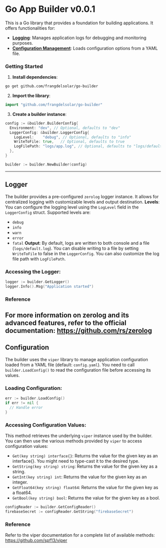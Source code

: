 # Go App Builder v0.0.1
This is a Go library that provides a foundation for building applications. It offers functionalities for:

- [**Logging**](#logger): Manages application logs for debugging and monitoring purposes.
- [**Configuration Management**](#configuration): Loads configuration options from a YAML file.

### Getting Started
1. **Install dependencies**:
```bash
go get github.com/frangdelsolar/go-builder
```
2. **Import the library**:
```go
import "github.com/frangdelsolar/go-builder"
```
3. **Create a builder instance**:
```go
config := &builder.BuilderConfig{
  Environment: "dev", // Optional, defaults to "dev"
  LoggerConfig: &builder.LoggerConfig{
    LogLevel:    "debug", // Optional, defaults to "info"
    WriteToFile: true,   // Optional, defaults to true
    LogFilePath: "logs/app.log", // Optional, defaults to "logs/default.log"
  },
}

builder := builder.NewBuilder(config)
```
---

## Logger
The builder provides a pre-configured `zerolog` logger instance. It allows for centralized logging with customizable levels and output destination.
**Levels**: You can configure the logging level using the `LogLevel` field in the `LoggerConfig` struct. Supported levels are:
- `debug`
- `info`
- `warn`
- `error`
- `fatal`
**Output**: By default, logs are written to both console and a file (`logs/default.log`). You can disable writing to a file by setting `WriteToFile` to false in the `LoggerConfig`. You can also customize the log file path with `LogFilePath`.

### Accessing the Logger:
```go
logger := builder.GetLogger()
logger.Info().Msg("Application started")
```

### Reference
For more information on zerolog and its advanced features, refer to the official documentation: https://github.com/rs/zerolog
---

## Configuration
The builder uses the `viper` library to manage application configuration loaded from a YAML file (default: `config.yaml`). You need to call `builder.LoadConfig()` to read the configuration file before accessing its values.

### Loading Configuration:
```go
err := builder.LoadConfig()
if err != nil {
  // Handle error
}
```

### Accessing Configuration Values:
This method retrieves the underlying `viper` instance used by the builder. You can then use the various methods provided by `viper` to access configuration values:

- `Get(key string) interface{}`: Returns the value for the given key as an interface{}. You might need to type-cast it to the desired type.
- `GetString(key string) string`: Returns the value for the given key as a string.
- `GetInt(key string) int`: Returns the value for the given key as an integer.
- `GetFloat64(key string) float64`: Returns the value for the given key as a float64.
- `GetBool(key string) bool`: Returns the value for the given key as a bool.

```go
configReader := builder.GetConfigReader()
firebaseSecret := configReader.GetString("firebaseSecret")
```

### Reference
Refer to the viper documentation for a complete list of available methods: https://github.com/spf13/viper
